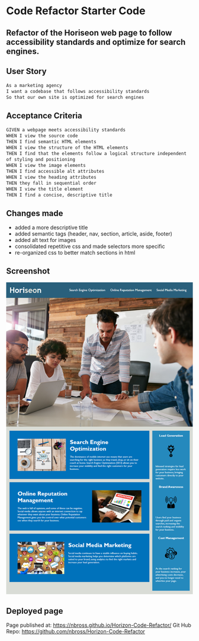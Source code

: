 # Code Refactor Starter Code
## Refactor of the Horiseon web page to follow accessibility standards and optimize for search engines.

## User Story

```
As a marketing agency
I want a codebase that follows accessibility standards
So that our own site is optimized for search engines
```

## Acceptance Criteria

```
GIVEN a webpage meets accessibility standards
WHEN I view the source code
THEN I find semantic HTML elements
WHEN I view the structure of the HTML elements
THEN I find that the elements follow a logical structure independent of styling and positioning
WHEN I view the image elements
THEN I find accessible alt attributes
WHEN I view the heading attributes
THEN they fall in sequential order
WHEN I view the title element
THEN I find a concise, descriptive title
```

## Changes made

- added a more descriptive title
- added semantic tags (header, nav, section, article, aside, footer)
- added alt text for images
- consolidated repetitive css and made selectors more specific
- re-organized css to better match sections in html


## Screenshot

![HoriseonScreen](./Develop/assets/images/Horiseon-Code-Refactor.png)

## Deployed page

Page published at: https://nbross.github.io/Horizon-Code-Refactor/
Git Hub Repo: https://github.com/nbross/Horizon-Code-Refactor